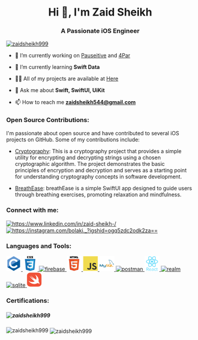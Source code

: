 <h1 align="center">Hi 👋, I'm Zaid Sheikh</h1>
<h3 align="center">A Passionate iOS Engineer</h3>

<p align="left"> <a href="https://github.com/ryo-ma/github-profile-trophy"><img src="https://github-profile-trophy.vercel.app/?username=zaidsheikh999" alt="zaidsheikh999" /></a> </p>

- 🔭 I’m currently working on [Pauseitive](https://apps.apple.com/us/app/pauseitive/id1635140724) and [4Par](https://apps.apple.com/mk/app/4par/id1630114311)

- 🌱 I’m currently learning **Swift Data**

- 👨‍💻 All of my projects are available at [Here](https://github.com/Zaidsheikh999?tab=repositories)

- 💬 Ask me about **Swift, SwiftUI, UiKit**

- 📫 How to reach me **zaidsheikh544@gmail.com**

<h3 align="left">Open Source Contributions:</h3>

I'm passionate about open source and have contributed to several iOS projects on GitHub. Some of my contributions include:

- [Cryptography](https://github.com/Zaidsheikh999/Cryptography): This is a cryptography project that provides a simple utility for encrypting and decrypting strings using a chosen cryptographic algorithm. The project demonstrates the basic   
   principles of encryption and decryption and serves as a starting point for understanding cryptography concepts in software development.
  
- [BreathEase](https://github.com/Zaidsheikh999/BreathEase): breathEase is a simple SwiftUI app designed to guide users through breathing exercises, promoting relaxation and mindfulness.
  

<h3 align="left">Connect with me:</h3>
<p align="left">
<a href="https://linkedin.com/in/https://www.linkedin.com/in/zaid-sheikh-/" target="blank"><img align="center" src="https://raw.githubusercontent.com/rahuldkjain/github-profile-readme-generator/master/src/images/icons/Social/linked-in-alt.svg" alt="https://www.linkedin.com/in/zaid-sheikh-/" height="30" width="40" /></a>
<a href="https://instagram.com/https://instagram.com/bolaki._?igshid=ogq5zdc2odk2za==" target="blank"><img align="center" src="https://raw.githubusercontent.com/rahuldkjain/github-profile-readme-generator/master/src/images/icons/Social/instagram.svg" alt="https://instagram.com/bolaki._?igshid=ogq5zdc2odk2za==" height="30" width="40" /></a>
</p>

<h3 align="left">Languages and Tools:</h3>
<p align="left"> <a href="https://www.cprogramming.com/" target="_blank" rel="noreferrer"> <img src="https://raw.githubusercontent.com/devicons/devicon/master/icons/c/c-original.svg" alt="c" width="40" height="40"/> </a> <a href="https://www.w3schools.com/css/" target="_blank" rel="noreferrer"> <img src="https://raw.githubusercontent.com/devicons/devicon/master/icons/css3/css3-original-wordmark.svg" alt="css3" width="40" height="40"/> </a> <a href="https://firebase.google.com/" target="_blank" rel="noreferrer"> <img src="https://www.vectorlogo.zone/logos/firebase/firebase-icon.svg" alt="firebase" width="40" height="40"/> </a> <a href="https://www.w3.org/html/" target="_blank" rel="noreferrer"> <img src="https://raw.githubusercontent.com/devicons/devicon/master/icons/html5/html5-original-wordmark.svg" alt="html5" width="40" height="40"/> </a> <a href="https://developer.mozilla.org/en-US/docs/Web/JavaScript" target="_blank" rel="noreferrer"> <img src="https://raw.githubusercontent.com/devicons/devicon/master/icons/javascript/javascript-original.svg" alt="javascript" width="40" height="40"/> </a> <a href="https://www.mysql.com/" target="_blank" rel="noreferrer"> <img src="https://raw.githubusercontent.com/devicons/devicon/master/icons/mysql/mysql-original-wordmark.svg" alt="mysql" width="40" height="40"/> </a> <a href="https://postman.com" target="_blank" rel="noreferrer"> <img src="https://www.vectorlogo.zone/logos/getpostman/getpostman-icon.svg" alt="postman" width="40" height="40"/> </a> <a href="https://reactjs.org/" target="_blank" rel="noreferrer"> <img src="https://raw.githubusercontent.com/devicons/devicon/master/icons/react/react-original-wordmark.svg" alt="react" width="40" height="40"/> </a> <a href="https://realm.io/" target="_blank" rel="noreferrer"> <img src="https://raw.githubusercontent.com/bestofjs/bestofjs-webui/8665e8c267a0215f3159df28b33c365198101df5/public/logos/realm.svg" alt="realm" width="40" height="40"/> </a> <a href="https://www.sqlite.org/" target="_blank" rel="noreferrer"> <img src="https://www.vectorlogo.zone/logos/sqlite/sqlite-icon.svg" alt="sqlite" width="40" height="40"/> </a> <a href="https://developer.apple.com/swift/" target="_blank" rel="noreferrer"> <img src="https://raw.githubusercontent.com/devicons/devicon/master/icons/swift/swift-original.svg" alt="swift" width="40" height="40"/> </a> </p>

<h3 align="left">Certifications:</h3>
<h5><img align="center" src="https://github.com/Zaidsheikh999/Zaidsheikh999/assets/86660973/f8145a9a-c2f0-48ca-b0f1-cd6395865bc2" alt="zaidsheikh999" /></h5>


<p><img align="left" src="https://github-readme-stats.vercel.app/api/top-langs?username=zaidsheikh999&show_icons=true&locale=en&layout=compact" alt="zaidsheikh999" /></p>

<p>&nbsp;<img align="center" src="https://github-readme-stats.vercel.app/api?username=zaidsheikh999&show_icons=true&locale=en" alt="zaidsheikh999" /></p>

